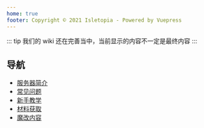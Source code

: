 ```yaml
---
home: true
footer: Copyright © 2021 Isletopia - Powered by Vuepress
---
```



<!-- <center><img :src="$withBase('/assets/img/island_b.png')" alt="islet" style="zoom:50%;"/></center> -->
::: tip
我们的 wiki 还在完善当中，当前显示的内容不一定是最终内容
:::

## 导航
- [服务器简介](guide/introduction.html)
- [常见问题](guide/faq.html)
- [新手教学](guide/tutorial.html)
- [材料获取](guide/get-items.html)
- [魔改内容](guide/modification.html)